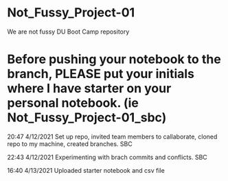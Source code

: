 # Not_Fussy_Project-01
We are not fussy DU Boot Camp repository
# Before pushing your notebook to the branch, PLEASE put your initials where I have starter on your personal notebook. (ie Not_Fussy_Project-01_sbc) 
20:47 4/12/2021 Set up repo, invited team members to callaborate, cloned repo to my machine, created branches. SBC

22:43 4/12/2021 Experimenting with brach commits and conflicts. SBC

16:40 4/13/2021 Uploaded starter notebook and csv file
